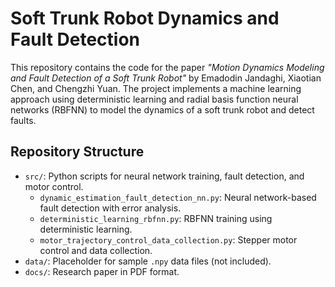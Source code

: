 # Soft Trunk Robot Dynamics and Fault Detection

This repository contains the code for the paper *"Motion Dynamics Modeling and Fault Detection of a Soft Trunk Robot"* by Emadodin Jandaghi, Xiaotian Chen, and Chengzhi Yuan. The project implements a machine learning approach using deterministic learning and radial basis function neural networks (RBFNN) to model the dynamics of a soft trunk robot and detect faults.

## Repository Structure
- `src/`: Python scripts for neural network training, fault detection, and motor control.
  - `dynamic_estimation_fault_detection_nn.py`: Neural network-based fault detection with error analysis.
  - `deterministic_learning_rbfnn.py`: RBFNN training using deterministic learning.
  - `motor_trajectory_control_data_collection.py`: Stepper motor control and data collection.
- `data/`: Placeholder for sample `.npy` data files (not included).
- `docs/`: Research paper in PDF format.

